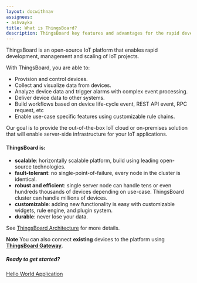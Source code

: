 ```yaml
---
layout: docwithnav
assignees:
- ashvayka
title: What is ThingsBoard?
description: ThingsBoard key features and advantages for the rapid development of IoT projects and applications.
---
```



ThingsBoard is an open-source IoT platform that enables rapid development, management and scaling of IoT projects.

With ThingsBoard, you are able to:

 - Provision and control devices.
 - Collect and visualize data from devices.
 - Analyze device data and trigger alarms with complex event processing.
 - Deliver device data to other systems.
 - Build workflows based on device life-cycle event, REST API event, RPC request, etc
 - Enable use-case specific features using customizable rule chains.  

Our goal is to provide the out-of-the-box IoT cloud or on-premises solution that will enable server-side infrastructure for your IoT applications.

#### ThingsBoard is:

* **scalable**: horizontally scalable platform, build using leading open-source technologies.
* **fault-tolerant**: no single-point-of-failure, every node in the cluster is identical.
* **robust and efficient**: single server node can handle tens or even hundreds thousands of devices depending on use-case. 
ThingsBoard cluster can handle millions of devices.
* **customizable**: adding new functionality is easy with customizable widgets, rule engine, and plugin system.
* **durable**: never lose your data.

See [ThingsBoard Architecture](/docs/reference/architecture) for more details.

**Note** You can also connect **existing** devices to the platform using **[ThingsBoard Gateway](/docs/iot-gateway/what-is-iot-gateway/)**.

##### Ready to get started?

<p><a href="/docs/getting-started-guides/helloworld" class="button">Hello World Application</a></p>
